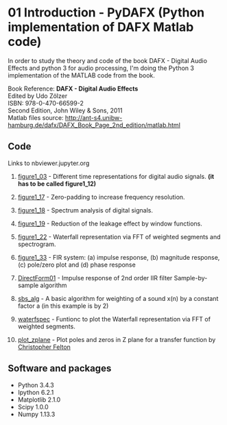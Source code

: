 01 Introduction - PyDAFX (Python implementation of DAFX Matlab code)
========================================================== 

In order to study the theory and code of the book DAFX - Digital Audio Effects and python 3 for audio processing,
I'm doing the Python 3 implementation of the MATLAB code from the book.

Book Reference:
<b>DAFX - Digital Audio Effects</b> <br>
Edited by Udo Zölzer<br>
ISBN: 978-0-470-66599-2<br>
Second Edition, John Wiley & Sons, 2011<br>
Matlab files source: http://ant-s4.unibw-hamburg.de/dafx/DAFX_Book_Page_2nd_edition/matlab.html

Code
--------
Links to nbviewer.jupyter.org
1. [figure1_03](http://nbviewer.jupyter.org/github/JoseRZapata/PyDAFX/blob/master/01_Introduction/figure1_03.ipynb) - Different time representations for digital audio signals. **(it has to be called figure1_12)**
 	
2. [figure1_17](http://nbviewer.jupyter.org/github/JoseRZapata/PyDAFX/blob/master/01_Introduction/figure1_17.ipynb) - Zero-padding to increase frequency resolution.

3. [figure1_18](http://nbviewer.jupyter.org/github/JoseRZapata/PyDAFX/blob/master/01_Introduction/figure1_18.ipynb) - Spectrum analysis of digital signals.
 
4. [figure1_19](http://nbviewer.jupyter.org/github/JoseRZapata/PyDAFX/blob/master/01_Introduction/figure1_19.ipynb) - Reduction of the leakage effect by window functions.

5. [figure1_22](http://nbviewer.jupyter.org/github/JoseRZapata/PyDAFX/blob/master/01_Introduction/figure1_22.ipynb) - Waterfall representation via FFT of weighted segments and spectrogram.
 	
6. [figure1_33](http://nbviewer.jupyter.org/github/JoseRZapata/PyDAFX/blob/master/01_Introduction/figure1_33.ipynb) - FIR system: (a) impulse response, (b) magnitude response, (c) pole/zero plot and (d) phase response
 	
7. [DirectForm01](http://nbviewer.jupyter.org/github/JoseRZapata/PyDAFX/blob/master/01_Introduction/DirectForm01.ipynb) - Impulse response of 2nd order IIR filter Sample-by-sample algorithm

8. [sbs_alg](shttp://nbviewer.jupyter.org/github/JoseRZapata/PyDAFX/blob/master/01_Introduction/bs_alg.ipynb) - A basic algorithm for weighting of a sound x(n) by a constant factor a (in this example is by 2)

9. [waterfspec](http://nbviewer.jupyter.org/github/JoseRZapata/PyDAFX/blob/master/01_Introduction/waterfspec.py) - Funtionc to plot the Waterfall representation via FFT of weighted segments.
 	
10. [plot_zplane](http://nbviewer.jupyter.org/github/JoseRZapata/PyDAFX/blob/master/01_Introduction/plot_zplane.py) - Plot poles and zeros in Z plane for a transfer function by [Christopher Felton](https://gist.github.com/endolith/4625838)
 	

Software and packages
---------------------
- Python 3.4.3
- Ipython 6.2.1
- Matplotlib 2.1.0
- Scipy 1.0.0
- Numpy 1.13.3
